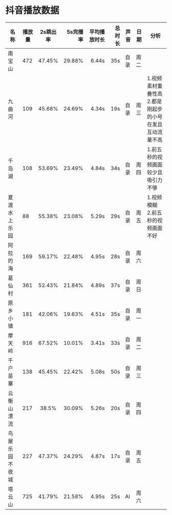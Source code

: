 
# 抖音播放数据

|  名称       | 播放量 |  2s跳出率 |  5s完播率 | 平均播放时长 | 总时长 | 声音 | 日期| 分析 |
| ------------- | ---- | :-----------: | ----: | ----: | ----: | ---- | ---- | --- |
| 南宝山 | 472 |47.45% | 29.88% | 6.44s | 35s |  自录 | 周二 | |
| 九曲河 | 109 | 45.68% | 24.69% | 4.34s | 19s | 自录|周三 | 1.视频素材重叠性高<br/>2.都是刚起步的小号在发且互动流量不高|
| 千岛湖 | 108 | 53.69% | 23.49% | 4.84s | 34s | 自录 | 周四 | 1.前五秒的视频画面较少且吸引力不够|
| 夏渡水上乐园  | 88  | 55.38% | 23.08% | 5.29s  | 29s | 自录| 周五 | 1.视频模糊<br/>2.前五秒的视频画面不好|
| 阿拉的海 | 169 | 59.17% | 22.48% | 4.95s | 28s | 自录 | 周六 | |
| 葛仙村 | 361 | 52.43%  | 21.84% | 4.89s | 37s | 自录 | 周日 | |
| 原乡小镇 | 181 | 42.06% | 19.63% | 4.51s | 35s | 自录 | 周一 | |
| 摩天岭 | 916 | 67.52% | 10.01% | 3.41s | 33s | 自录 | 周二 | |
| 千户苗寨 | 138 | 45.45% | 22.42% | 5.08s | 50s | 自录 | 周三 | |
| 云衡山漂流 | 217 | 38.5% | 30.09% | 5.26s | 20s | 自录 |  周四 | |
| 鸟屋乐园不夜城 | 227 | 47.37% | 24.29% | 4.87s | 17s | 自录 | 周五 | |
| 塔云山 | 725 | 41.79% | 21.58% | 4.95s | 25s | AI | 周六 | |
